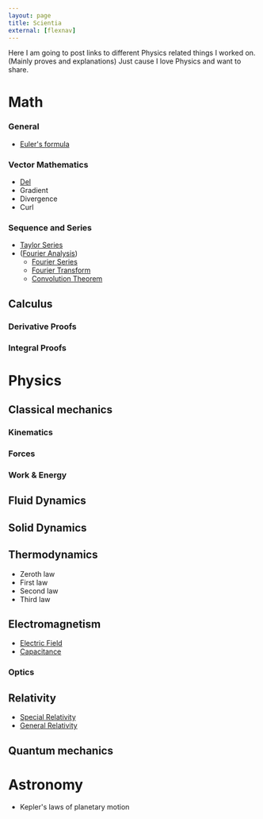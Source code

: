 ```yaml
---
layout: page
title: Scientia
external: [flexnav]
---
```


Here I am going to post links to different Physics related things I worked on. (Mainly proves and explanations) Just cause I love Physics and want to share.

# Math

### General

* [Euler's formula](/scientia/math/euler-formula)

### Vector Mathematics
  * [Del](/scientia/math/calculus/del)
  * Gradient
  * Divergence
  * Curl

### Sequence and Series
* [Taylor Series](/scientia/math/taylor-series)
* ([Fourier Analysis](http://en.wikipedia.org/wiki/Fourier_analysis))
  * [Fourier Series](/scientia/math/fourier-series)
  * [Fourier Transform](/scientia/math/fourier-transform)
  * [Convolution Theorem](/scientia/math/convolution)


## Calculus

### Derivative Proofs

### Integral Proofs

# Physics

## Classical mechanics

### Kinematics

### Forces

### Work & Energy

## Fluid Dynamics

## Solid Dynamics

## Thermodynamics

* Zeroth law
* First law
* Second law
* Third law

## Electromagnetism

* [Electric Field](/scientia/physics/eandm/electric-field)
* [Capacitance](/scientia/physics/eandm/capacitance)

### Optics

## Relativity

* [Special Relativity](/scientia/physics/relativity/special)
* [General Relativity](/scientia/physics/relativity/general)

## Quantum mechanics

# Astronomy

* Kepler's laws of planetary motion